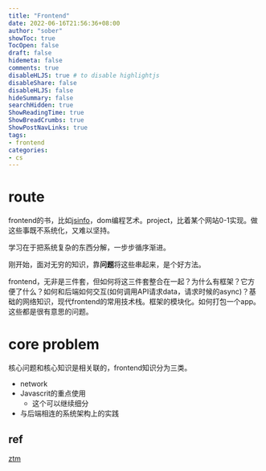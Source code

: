 ```yaml
---
title: "Frontend"
date: 2022-06-16T21:56:36+08:00
author: "sober"
showToc: true
TocOpen: false
draft: false
hidemeta: false
comments: true
disableHLJS: true # to disable highlightjs
disableShare: false
disableHLJS: false
hideSummary: false
searchHidden: true
ShowReadingTime: true
ShowBreadCrumbs: true
ShowPostNavLinks: true
tags:
- frontend
categories:
- cs
---
```


# route

frontend的书，比如[jsinfo](https://zh.javascript.info/)，dom编程艺术。project，比着某个网站0-1实现。做这些事既不系统化，又难以坚持。

学习在于把系统复杂的东西分解，一步步循序渐进。

刚开始，面对无穷的知识，靠**问题**将这些串起来，是个好方法。

frontend，无非是三件套，但如何将这三件套整合在一起？为什么有框架？它方便了什么？如何和后端如何交互(如何调用API请求data，请求时候的async)？基础的网络知识，现代frontend的常用技术栈。框架的模块化。如何打包一个app。这些都是很有意思的问题。

# core problem

核心问题和核心知识是相关联的，frontend知识分为三类。
- network
- Javascrit的重点使用
  - 这个可以继续细分
- 与后端相连的系统架构上的实践


## ref

[ztm](https://www.udemy.com/course/the-complete-web-developer-zero-to-mastery/learn/lecture/9135004#overview)